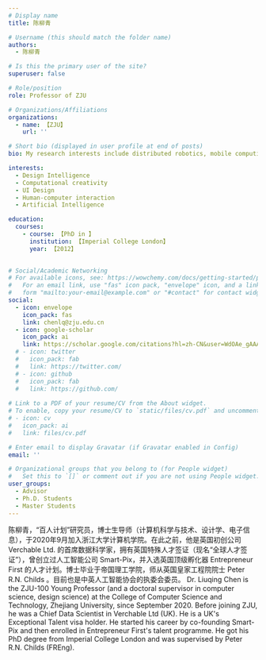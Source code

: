 ```yaml
---
# Display name
title: 陈柳青

# Username (this should match the folder name)
authors:
  - 陈柳青

# Is this the primary user of the site?
superuser: false

# Role/position
role: Professor of ZJU

# Organizations/Affiliations
organizations:
  - name: 【ZJU】
    url: ''

# Short bio (displayed in user profile at end of posts)
bio: My research interests include distributed robotics, mobile computing and programmable matter.

interests:
  - Design Intelligence
  - Computational creativity
  - UI Design
  - Human-computer interaction
  - Artificial Intelligence

education:
  courses:
    - course: 【PhD in 】
      institution: 【Imperial College London】
      year: 【2012】
    

# Social/Academic Networking
# For available icons, see: https://wowchemy.com/docs/getting-started/page-builder/#icons
#   For an email link, use "fas" icon pack, "envelope" icon, and a link in the
#   form "mailto:your-email@example.com" or "#contact" for contact widget.
social:
  - icon: envelope
    icon_pack: fas
    link: chenlq@zju.edu.cn
  - icon: google-scholar
    icon_pack: ai
    link: https://scholar.google.com/citations?hl=zh-CN&user=WdOAe_gAAAAJ
  # - icon: twitter
  #   icon_pack: fab
  #   link: https://twitter.com/
  # - icon: github
  #   icon_pack: fab
  #   link: https://github.com/
  
# Link to a PDF of your resume/CV from the About widget.
# To enable, copy your resume/CV to `static/files/cv.pdf` and uncomment the lines below.
# - icon: cv
#   icon_pack: ai
#   link: files/cv.pdf

# Enter email to display Gravatar (if Gravatar enabled in Config)
email: ''

# Organizational groups that you belong to (for People widget)
#   Set this to `[]` or comment out if you are not using People widget.
user_groups:
  - Advisor
  - Ph.D. Students
  - Master Students
---
```


陈柳青，“百人计划”研究员，博士生导师（计算机科学与技术、设计学、电子信息），于2020年9月加入浙江大学计算机学院。在此之前，他是英国初创公司 Verchable Ltd. 的首席数据科学家，拥有英国特殊人才签证（现名“全球人才签证”），曾创立过人工智能公司 Smart-Pix，并入选英国顶级孵化器 Entrepreneur First 的人才计划。博士毕业于帝国理工学院，师从英国皇家工程院院士 Peter R.N. Childs 。目前也是中英人工智能协会的执委会委员。
Dr. Liuqing Chen is the ZJU-100 Young Professor (and a doctoral supervisor in computer science, design science) at the College of Computer Science and Technology, Zhejiang University, since September 2020. Before joining ZJU, he was a Chief Data Scientist in Verchable Ltd (UK). He is a UK's Exceptional Talent visa holder. He started his career by co-founding Smart-Pix and then enrolled in Entrepreneur First's talent programme. He got his PhD degree from Imperial College London and was supervised by Peter R.N. Childs (FREng). 
